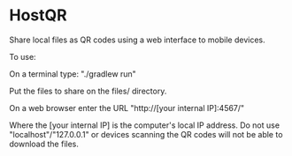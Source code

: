 # HostQR
Share local files as QR codes using a web interface to mobile devices.

To use:

On a terminal type: "./gradlew run"

Put the files to share on the files/ directory.

On a web browser enter the URL "http://[your internal IP]:4567/"

Where the [your internal IP] is the computer's local IP address. Do not use "localhost"/"127.0.0.1" or devices scanning the QR codes will not be able to download the files. 
